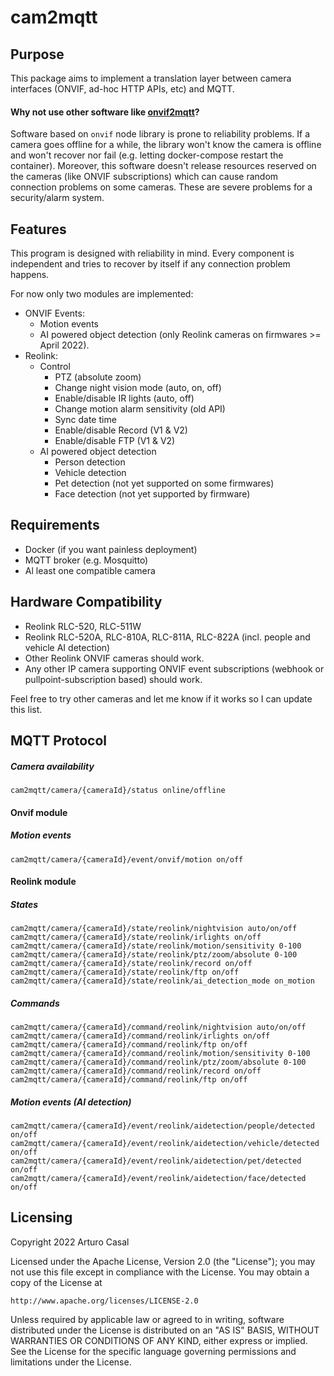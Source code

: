 # cam2mqtt

## Purpose

This package aims to implement a translation layer between camera interfaces 
(ONVIF, ad-hoc HTTP APIs, etc) and MQTT.

#### Why not use other software like [onvif2mqtt](https://github.com/dmitrif/onvif2mqtt)?

Software based on `onvif` node library is prone to reliability problems.
If a camera goes offline for a while, the library won't know the camera is offline
and won't recover nor fail (e.g. letting docker-compose restart the container).
Moreover, this software doesn't release resources reserved on the cameras (like ONVIF subscriptions)
which can cause random connection problems on some cameras.
These are severe problems for a security/alarm system.

## Features

This program is designed with reliability in mind. Every component is independent and tries
to recover by itself if any connection problem happens.

For now only two modules are implemented:
* ONVIF Events:
  * Motion events
  * AI powered object detection (only Reolink cameras on firmwares >= April 2022).
* Reolink:
  * Control
    * PTZ (absolute zoom)
    * Change night vision mode (auto, on, off)
    * Enable/disable IR lights (auto, off)
    * Change motion alarm sensitivity (old API)
    * Sync date time
    * Enable/disable Record (V1 & V2)
    * Enable/disable FTP (V1 & V2)
  * AI powered object detection
    * Person detection
    * Vehicle detection
    * Pet detection (not yet supported on some firmwares)
    * Face detection (not yet supported by firmware)

## Requirements
* Docker (if you want painless deployment)
* MQTT broker (e.g. Mosquitto)
* Al least one compatible camera

## Hardware Compatibility
* Reolink RLC-520, RLC-511W
* Reolink RLC-520A, RLC-810A, RLC-811A, RLC-822A (incl. people and vehicle AI detection)
* Other Reolink ONVIF cameras should work.
* Any other IP camera supporting ONVIF event subscriptions (webhook or pullpoint-subscription based) should work.

Feel free to try other cameras and let me know if it works so I can update this list.

## MQTT Protocol

##### Camera availability
    cam2mqtt/camera/{cameraId}/status online/offline

#### Onvif module

##### Motion events
    cam2mqtt/camera/{cameraId}/event/onvif/motion on/off

#### Reolink module

##### States
    cam2mqtt/camera/{cameraId}/state/reolink/nightvision auto/on/off
    cam2mqtt/camera/{cameraId}/state/reolink/irlights on/off
    cam2mqtt/camera/{cameraId}/state/reolink/motion/sensitivity 0-100
    cam2mqtt/camera/{cameraId}/state/reolink/ptz/zoom/absolute 0-100
    cam2mqtt/camera/{cameraId}/state/reolink/record on/off
    cam2mqtt/camera/{cameraId}/state/reolink/ftp on/off
    cam2mqtt/camera/{cameraId}/state/reolink/ai_detection_mode on_motion

##### Commands
    cam2mqtt/camera/{cameraId}/command/reolink/nightvision auto/on/off
    cam2mqtt/camera/{cameraId}/command/reolink/irlights on/off
    cam2mqtt/camera/{cameraId}/command/reolink/ftp on/off
    cam2mqtt/camera/{cameraId}/command/reolink/motion/sensitivity 0-100
    cam2mqtt/camera/{cameraId}/command/reolink/ptz/zoom/absolute 0-100
    cam2mqtt/camera/{cameraId}/command/reolink/record on/off
    cam2mqtt/camera/{cameraId}/command/reolink/ftp on/off

##### Motion events (AI detection)
    cam2mqtt/camera/{cameraId}/event/reolink/aidetection/people/detected on/off
    cam2mqtt/camera/{cameraId}/event/reolink/aidetection/vehicle/detected on/off
    cam2mqtt/camera/{cameraId}/event/reolink/aidetection/pet/detected on/off
    cam2mqtt/camera/{cameraId}/event/reolink/aidetection/face/detected on/off

## Licensing
Copyright 2022 Arturo Casal

Licensed under the Apache License, Version 2.0 (the "License");
you may not use this file except in compliance with the License.
You may obtain a copy of the License at

    http://www.apache.org/licenses/LICENSE-2.0

Unless required by applicable law or agreed to in writing, software
distributed under the License is distributed on an "AS IS" BASIS,
WITHOUT WARRANTIES OR CONDITIONS OF ANY KIND, either express or implied.
See the License for the specific language governing permissions and
limitations under the License.
